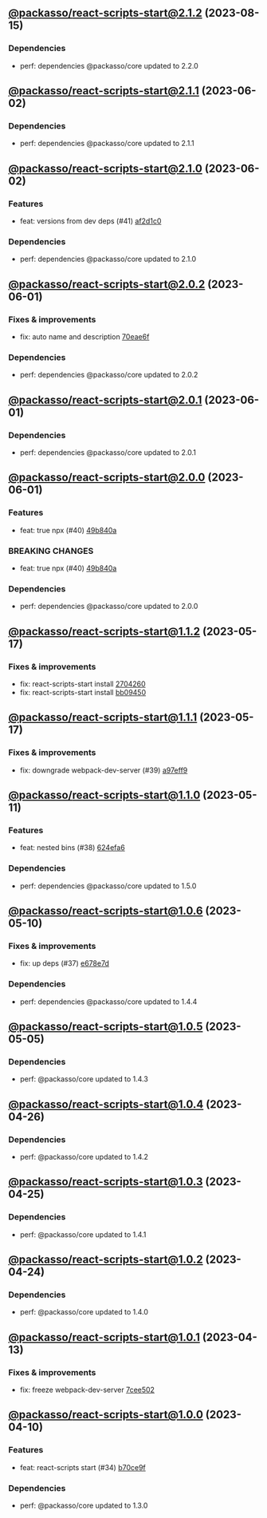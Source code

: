 ## [@packasso/react-scripts-start@2.1.2](https://github.com/qiwi/packasso/compare/2023.6.2-packasso.react-scripts-start.2.1.1-f0...2023.8.15-packasso.react-scripts-start.2.1.2-f0) (2023-08-15)

### Dependencies
* perf: dependencies @packasso/core updated to 2.2.0

## [@packasso/react-scripts-start@2.1.1](https://github.com/qiwi/packasso/compare/2023.6.2-packasso.react-scripts-start.2.1.0-f0...2023.6.2-packasso.react-scripts-start.2.1.1-f0) (2023-06-02)

### Dependencies
* perf: dependencies @packasso/core updated to 2.1.1

## [@packasso/react-scripts-start@2.1.0](https://github.com/qiwi/packasso/compare/2023.6.1-packasso.react-scripts-start.2.0.2-f0...2023.6.2-packasso.react-scripts-start.2.1.0-f0) (2023-06-02)

### Features
* feat: versions from dev deps (#41) [af2d1c0](https://github.com/qiwi/packasso/commit/af2d1c016313c1e78ae489514dc71b406449d00e)

### Dependencies
* perf: dependencies @packasso/core updated to 2.1.0

## [@packasso/react-scripts-start@2.0.2](https://github.com/qiwi/packasso/compare/2023.6.1-packasso.react-scripts-start.2.0.1-f0...2023.6.1-packasso.react-scripts-start.2.0.2-f0) (2023-06-01)

### Fixes & improvements
* fix: auto name and description [70eae6f](https://github.com/qiwi/packasso/commit/70eae6f7b5596db58d2f207d00f3d0f719d83319)

### Dependencies
* perf: dependencies @packasso/core updated to 2.0.2

## [@packasso/react-scripts-start@2.0.1](https://github.com/qiwi/packasso/compare/2023.6.1-packasso.react-scripts-start.2.0.0-f0...2023.6.1-packasso.react-scripts-start.2.0.1-f0) (2023-06-01)

### Dependencies
* perf: dependencies @packasso/core updated to 2.0.1

## [@packasso/react-scripts-start@2.0.0](https://github.com/qiwi/packasso/compare/2023.5.17-packasso.react-scripts-start.1.1.2-f0...2023.6.1-packasso.react-scripts-start.2.0.0-f0) (2023-06-01)

### Features
* feat: true npx (#40) [49b840a](https://github.com/qiwi/packasso/commit/49b840a014e848dc0e51e3cf213299ed26825a97)

### BREAKING CHANGES
* feat: true npx (#40) [49b840a](https://github.com/qiwi/packasso/commit/49b840a014e848dc0e51e3cf213299ed26825a97)

### Dependencies
* perf: dependencies @packasso/core updated to 2.0.0

## [@packasso/react-scripts-start@1.1.2](https://github.com/qiwi/packasso/compare/2023.5.17-packasso.react-scripts-start.1.1.1-f0...2023.5.17-packasso.react-scripts-start.1.1.2-f0) (2023-05-17)

### Fixes & improvements
* fix: react-scripts-start install [2704260](https://github.com/qiwi/packasso/commit/27042609d275aea7bd77deecb201149601fa4b66)
* fix: react-scripts-start install [bb09450](https://github.com/qiwi/packasso/commit/bb0945029374928d2b5d0865ede63ca71e8bac27)

## [@packasso/react-scripts-start@1.1.1](https://github.com/qiwi/packasso/compare/2023.5.11-packasso.react-scripts-start.1.1.0-f0...2023.5.17-packasso.react-scripts-start.1.1.1-f0) (2023-05-17)

### Fixes & improvements
* fix: downgrade webpack-dev-server (#39) [a97eff9](https://github.com/qiwi/packasso/commit/a97eff9cd7fcfeb8c44a8410990cbab9466ecb99)

## [@packasso/react-scripts-start@1.1.0](https://github.com/qiwi/packasso/compare/2023.5.10-packasso.react-scripts-start.1.0.6-f0...2023.5.11-packasso.react-scripts-start.1.1.0-f0) (2023-05-11)

### Features
* feat: nested bins (#38) [624efa6](https://github.com/qiwi/packasso/commit/624efa6db80af2dc8d6656368e10a44b83572511)

### Dependencies
* perf: dependencies @packasso/core updated to 1.5.0

## [@packasso/react-scripts-start@1.0.6](https://github.com/qiwi/packasso/compare/2023.5.5-packasso.react-scripts-start.1.0.5-f0...2023.5.10-packasso.react-scripts-start.1.0.6-f0) (2023-05-10)

### Fixes & improvements
* fix: up deps (#37) [e678e7d](https://github.com/qiwi/packasso/commit/e678e7d67f3201d4af2503bae690e3e51fcc1844)

### Dependencies
* perf: dependencies @packasso/core updated to 1.4.4

## [@packasso/react-scripts-start@1.0.5](https://github.com/qiwi/packasso/compare/2023.4.26-packasso.react-scripts-start.1.0.4-f0...2023.5.5-packasso.react-scripts-start.1.0.5-f0) (2023-05-05)

### Dependencies
* perf: @packasso/core updated to 1.4.3

## [@packasso/react-scripts-start@1.0.4](https://github.com/qiwi/packasso/compare/2023.4.25-packasso.react-scripts-start.1.0.3-f0...2023.4.26-packasso.react-scripts-start.1.0.4-f0) (2023-04-26)

### Dependencies
* perf: @packasso/core updated to 1.4.2

## [@packasso/react-scripts-start@1.0.3](https://github.com/qiwi/packasso/compare/2023.4.24-packasso.react-scripts-start.1.0.2-f0...2023.4.25-packasso.react-scripts-start.1.0.3-f0) (2023-04-25)

### Dependencies
* perf: @packasso/core updated to 1.4.1

## [@packasso/react-scripts-start@1.0.2](https://github.com/qiwi/packasso/compare/2023.4.13-packasso.react-scripts-start.1.0.1-f0...2023.4.24-packasso.react-scripts-start.1.0.2-f0) (2023-04-24)

### Dependencies
* perf: @packasso/core updated to 1.4.0

## [@packasso/react-scripts-start@1.0.1](https://github.com/qiwi/packasso/compare/2023.4.10-packasso.react-scripts-start.1.0.0-f0...2023.4.13-packasso.react-scripts-start.1.0.1-f0) (2023-04-13)

### Fixes & improvements
* fix: freeze webpack-dev-server [7cee502](https://github.com/qiwi/packasso/commit/7cee502d70d98c247083967b8d0b1dfc0334cf62)

## [@packasso/react-scripts-start@1.0.0](https://github.com/qiwi/packasso/compare/undefined...2023.4.10-packasso.react-scripts-start.1.0.0-f0) (2023-04-10)

### Features
* feat: react-scripts start (#34) [b70ce9f](https://github.com/qiwi/packasso/commit/b70ce9fa547e88b0f3b7710271be8c739481f18a)

### Dependencies
* perf: @packasso/core updated to 1.3.0

